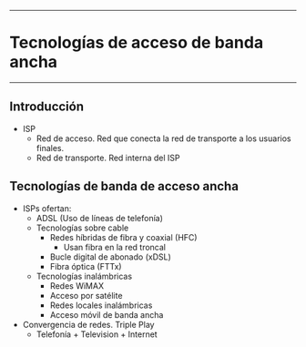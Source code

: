 
---
# Tecnologías de acceso de banda ancha
---
## Introducción
- ISP
	- Red de acceso. Red que conecta la red de transporte a los usuarios finales.
	- Red de transporte. Red interna del ISP
## Tecnologías de banda de acceso ancha
- ISPs ofertan:
	- ADSL (Uso de líneas de telefonía)
	- Tecnologías sobre cable
		- Redes híbridas de fibra y coaxial (HFC)
			- Usan fibra en la red troncal
		- Bucle digital de abonado (xDSL)
		- Fibra óptica (FTTx)
	- Tecnologías inalámbricas
		- Redes WiMAX
		- Acceso por satélite
		- Redes locales inalámbricas
		- Acceso móvil de banda ancha
- Convergencia de redes. Triple Play
	- Telefonía + Television + Internet